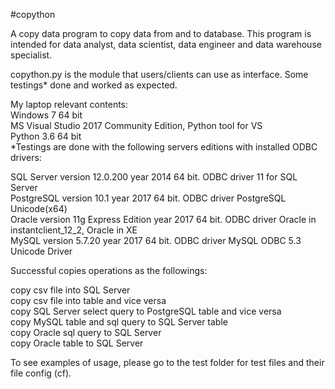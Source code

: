 #copython

A copy data program to copy data from and to database.
This program is intended for data analyst, data scientist, data engineer and data warehouse specialist.

copython.py is the module that users/clients can use as interface.
Some testings* done and worked as expected.

My laptop relevant contents:<br />
Windows 7 64 bit<br />
MS Visual Studio 2017 Community Edition, Python tool for VS<br />
Python 3.6 64 bit<br />
*Testings are done with the following servers editions with installed ODBC drivers:

SQL Server version 12.0.200 year 2014 64 bit. ODBC driver 11 for SQL Server<br />
PostgreSQL version 10.1 year 2017 64 bit. ODBC driver PostgreSQL Unicode(x64)<br />
Oracle version 11g Express Edition year 2017 64 bit. ODBC driver Oracle in instantclient_12_2, Oracle in XE<br />
MySQL version 5.7.20 year 2017 64 bit. ODBC driver MySQL ODBC 5.3 Unicode Driver<br />


Successful copies operations as the followings:

copy csv file into SQL Server<br />
copy csv file into  table and vice versa<br />
copy SQL Server select query to PostgreSQL table and vice versa<br />
copy MySQL table and sql query to SQL Server table<br />
copy Oracle sql query to SQL Server<br />
copy Oracle table to SQL Server

To see examples of usage, please go to the test folder for test files and their file config (cf).
